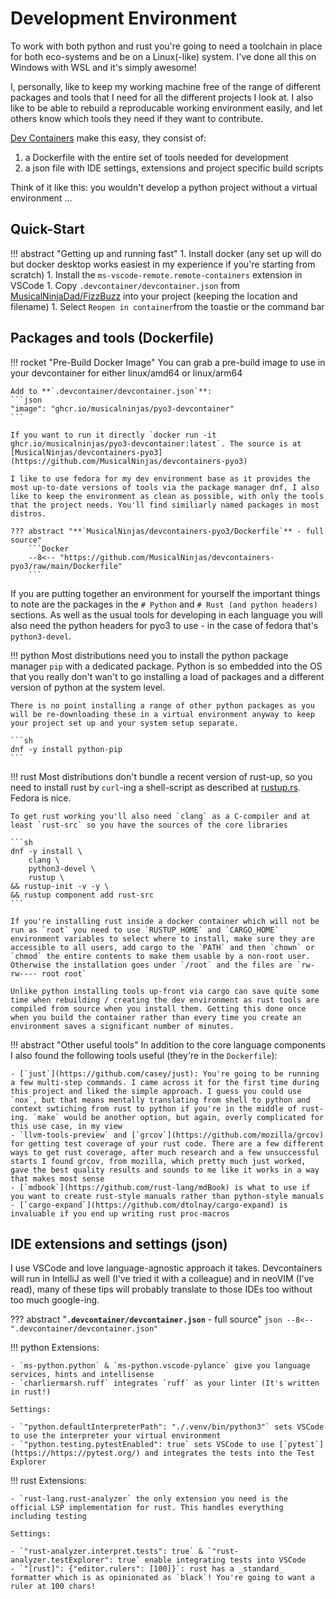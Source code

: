 # Development Environment

To work with both python and rust you're going to need a toolchain in place for both eco-systems and be on a Linux(-like) system. I've done all this on Windows with WSL and it's simply awesome!

I, personally, like to keep my working machine free of the range of different packages and tools that I need for all the different projects I look at. I also like to be able to rebuild a reproducable working environment easily, and let others know which tools they need if they want to contribute.

[Dev Containers](https://containers.dev/) make this easy, they consist of:

1. a Dockerfile with the entire set of tools needed for development
1. a json file with IDE settings, extensions and project specific build scripts

Think of it like this: you wouldn't develop a python project without a virtual environment ...

## Quick-Start

!!! abstract "Getting up and running fast"
    1. Install docker (any set up will do but docker desktop works easiest in my experience if you're starting from scratch)
    1. Install the `ms-vscode-remote.remote-containers` extension in VSCode
    1. Copy `.devcontainer/devcontainer.json` from [MusicalNinjaDad/FizzBuzz](https://github.com/MusicalNinjaDad/FizzBuzz) into your project (keeping the location and filename)
    1. Select `Reopen in container`from the toastie or the command bar

## Packages and tools (Dockerfile)

!!! rocket "Pre-Build Docker Image"
    You can grab a pre-build image to use in your devcontainer for either linux/amd64 or linux/arm64

    Add to **`.devcontainer/devcontainer.json`**:
    ```json
    "image": "ghcr.io/musicalninjas/pyo3-devcontainer"
    ```

    If you want to run it directly `docker run -it ghcr.io/musicalninjas/pyo3-devcontainer:latest`. The source is at [MusicalNinjas/devcontainers-pyo3](https://github.com/MusicalNinjas/devcontainers-pyo3)

    I like to use fedora for my dev environment base as it provides the most up-to-date versions of tools via the package manager dnf, I also like to keep the environment as clean as possible, with only the tools that the project needs. You'll find similiarly named packages in most distros.

    ??? abstract "**`MusicalNinjas/devcontainers-pyo3/Dockerfile`** - full source"
        ```Docker
        --8<-- "https://github.com/MusicalNinjas/devcontainers-pyo3/raw/main/Dockerfile"
        ```

  If you are putting together an environment for yourself the important things to note are the packages in the `# Python` and `# Rust (and python headers)` sections. As well as the usual tools for developing in each language you will also need the python headers for pyo3 to use - in the case of fedora that's `python3-devel`.

!!! python
    Most distributions need you to install the python package manager `pip` with a dedicated package. Python is so embedded into the OS that you really don't wan't to go installing a load of packages and a different version of python at the system level.

    There is no point installing a range of other python packages as you will be re-downloading these in a virtual environment anyway to keep your project set up and your system setup separate.

    ```sh
    dnf -y install python-pip
    ```

!!! rust
    Most distributions don't bundle a recent version of rust-up, so you need to install rust by `curl`-ing a shell-script as described at [rustup.rs](https://rustup.rs). Fedora is nice.

    To get rust working you'll also need `clang` as a C-compiler and at least `rust-src` so you have the sources of the core libraries

    ```sh
    dnf -y install \
        clang \
        python3-devel \
        rustup \
    && rustup-init -v -y \
    && rustup component add rust-src
    ```

    If you're installing rust inside a docker container which will not be run as `root` you need to use `RUSTUP_HOME` and `CARGO_HOME` environment variables to select where to install, make sure they are accessible to all users, add cargo to the `PATH` and then `chown` or `chmod` the entire contents to make them usable by a non-root user. Otherwise the installation goes under `/root` and the files are `rw-rw---- root root`

    Unlike python installing tools up-front via cargo can save quite some time when rebuilding / creating the dev environment as rust tools are compiled from source when you install them. Getting this done once when you build the container rather than every time you create an environment saves a significant number of minutes.

!!! abstract "Other useful tools"
    In addition to the core language components I also found the following tools useful (they're in the `Dockerfile`):

    - [`just`](https://github.com/casey/just): You're going to be running a few multi-step commands. I came across it for the first time during this project and liked the simple approach. I guess you could use `nox`, but that means mentally translating from shell to python and context swtiching from rust to python if you're in the middle of rust-ing. `make` would be another option, but again, overly complicated for this use case, in my view
    - `llvm-tools-preview` and [`grcov`](https://github.com/mozilla/grcov) for getting test coverage of your rust code. There are a few different ways to get rust coverage, after much research and a few unsuccessful starts I found grcov, from mozilla, which pretty much just worked, gave the best quality results and sounds to me like it works in a way that makes most sense
    - [`mdbook`](https://github.com/rust-lang/mdBook) is what to use if you want to create rust-style manuals rather than python-style manuals
    - [`cargo-expand`](https://github.com/dtolnay/cargo-expand) is invaluable if you end up writing rust proc-macros

## IDE extensions and settings (json)

I use VSCode and love language-agnostic approach it takes. Devcontainers will run in IntelliJ as well (I've tried it with a colleague) and in neoVIM (I've read), many of these tips will probably translate to those IDEs too without too much google-ing.

??? abstract "**`.devcontainer/devcontainer.json`** - full source"
    ```json
    --8<-- ".devcontainer/devcontainer.json"
    ```

!!! python
    Extensions:

    - `ms-python.python` & `ms-python.vscode-pylance` give you language services, hints and intellisense
    - `charliermarsh.ruff` integrates `ruff` as your linter (It's written in rust!)
    
    Settings:

    - `"python.defaultInterpreterPath": "./.venv/bin/python3"` sets VSCode to use the interpreter your virtual environment
    - `"python.testing.pytestEnabled": true` sets VSCode to use [`pytest`](https://https://pytest.org/) and integrates the tests into the Test Explorer

!!! rust
    Extensions:

    - `rust-lang.rust-analyzer` the only extension you need is the official LSP implementation for rust. This handles everything including testing

    Settings:

    - `"rust-analyzer.interpret.tests": true` & `"rust-analyzer.testExplorer": true` enable integrating tests into VSCode
    - `"[rust]": {"editor.rulers": [100]}`: rust has a _standard_ formatter which is as opinionated as `black`! You're going to want a ruler at 100 chars!
